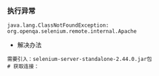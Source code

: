 ### 执行异常
```
java.lang.ClassNotFoundException: org.openqa.selenium.remote.internal.Apache
```

- 解决办法
```$xslt
需要引入：selenium-server-standalone-2.44.0.jar包
# 获取连接：
```
